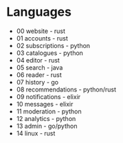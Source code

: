 # Languages
* 00 website - rust
* 01 accounts - rust
* 02 subscriptions - python
* 03 catalogues - python
* 04 editor - rust
* 05 search - java
* 06 reader - rust
* 07 history - go
* 08 recommendations - python/rust
* 09 notifications - elixir
* 10 messages - elixir
* 11 moderation - python
* 12 analytics - python
* 13 admin - go/python
* 14 linux - rust
